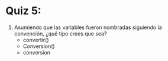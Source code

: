 # Quiz 5: 

1. Asumiendo que las variables fueron nombradas siguiendo la convención, ¿qué tipo crees
que sea?
	* convertir()
	* Conversion()
	* conversion
	